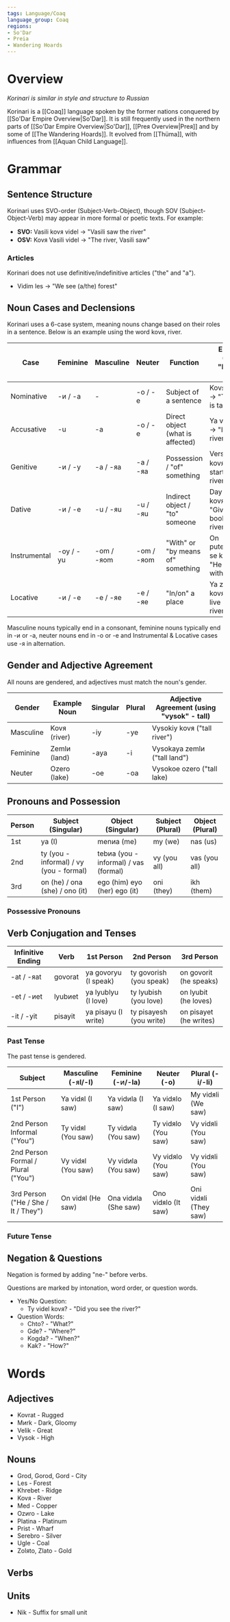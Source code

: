 ```yaml
---
tags: Language/Coaq
language_group: Coaq
regions:
- So'Dar
- Preia
- Wandering Hoards
---
```

# Overview
*Korinari is similar in style and structure to Russian*

Korinari is a [[Coaq]] language spoken by the former nations conquered by [[So'Dar Empire Overview|So'Dar]]. It is still frequently used in the northern parts of [[So'Dar Empire Overview|So'Dar]], [[Preᴙ Overview|Preᴙ]] and by some of [[The Wandering Hoards]]. It evolved from [[Thüma]], with influences from [[Aquan Child Language]].
# Grammar
## Sentence Structure
Korinari uses SVO-order (Subject-Verb-Object), though SOV (Subject-Object-Verb) may appear in more formal or poetic texts. For example:
- **SVO:** Vasili kovᴙ videl -> "Vasili saw the river"
- **OSV:** Kovᴙ Vasili videl -> "The river, Vasili saw"
### Articles
Korinari does not use definitive/indefinitive articles ("the" and "a").
- Vidim les -> "We see (a/the) forest"
## Noun Cases and Declensions
Korinari uses a 6-case system, meaning nouns change based on their roles in a sentence. Below is an example using the word kovᴙ, river.

| Case         | Feminine  | Masculine  | Neuter     | Function                          | Example (using "kovᴙ" - river)                            |
| ------------ | --------- | ---------- | ---------- | --------------------------------- | --------------------------------------------------------- |
| Nominative   | -ᴎ / -a   | -          | -o / -e    | Subject of a sentence             | Kovᴙ vysokiy -> "The river is tall"                       |
| Accusative   | -u        | -a         | -o / -e    | Direct object (what is affected)  | Ya vizhu kovᴙ -> "I see the river"                        |
| Genitive     | -ᴎ / -y   | -a / -ᴙa   | -a / -ᴙa   | Possession / "of" something       | Vershᴎna kovᴙa -> "The start of the river"                |
| Dative       | -ᴎ / -e   | -u / -ᴙu   | -u / -ᴙu   | Indirect object / "to" someone    | Day knigu kovᴙu -> "Give the book to the river"           |
| Instrumental | -oy / -yu | -om / -ᴙom | -om / -ᴙom | "With" or "by means of" something | On puteshestvuet se kovᴙom -> "He travels with the river" |
| Locative     | -ᴎ / -e   | -e / -ᴙe   | -e / -ᴙe   | "In/on" a place                   | Ya zhivu v kovᴙe -> "I live in the river"                 |
Masculine nouns typically end in a consonant, feminine nouns typically end in -ᴎ or -a, neuter nouns end in -o or -e and Instrumental & Locative cases use -ᴙ in alternation.
## Gender and Adjective Agreement
All nouns are gendered, and adjectives must match the noun's gender.

| Gender    | Example Noun | Singular | Plural | Adjective Agreement (using "vysok" - tall) |
| --------- | ------------ | -------- | ------ | ------------------------------------------ |
| Masculine | Kovᴙ (river) | -iy      | -ye    | Vysokiy kovᴙ ("tall river")                |
| Feminine  | Zemlᴎ (land) | -aya     | -i     | Vysokaya zemlᴎ ("tall land")               |
| Neuter    | Ozero (lake) | -oe      | -oa    | Vysokoe ozero ("tall lake)                 |
## Pronouns and Possession
| Person | Subject (Singular)                      | Object (Singular)                     | Subject (Plural) | Object (Plural) |
| ------ | --------------------------------------- | ------------------------------------- | ---------------- | --------------- |
| 1st    | ya (I)                                  | menᴎa (me)                            | my (we)          | nas (us)        |
| 2nd    | ty (you - informal) / vy (you - formal) | tebᴎa (you - informal) / vas (formal) | vy (you all)     | vas (you all)   |
| 3rd    | on (he) / ona (she) / ono (it)          | ego (him) eyo (her) ego (it)          | oni (they)       | ikh (them)      |
### Possessive Pronouns
## Verb Conjugation and Tenses
| Infinitive Ending | Verb    | 1st Person           | 2nd Person              | 3rd Person             |
| ----------------- | ------- | -------------------- | ----------------------- | ---------------------- |
| -at / -ᴙat        | govorat | ya govoryu (I speak) | ty govorish (you speak) | on govorit (he speaks) |
| -et / -ᴎet        | lyubᴎet | ya lyublyu (I love)  | ty lyubish (you love)   | on lyubit (he loves)   |
| -it / -yit        | pisayit | ya pisayu (I write)  | ty pisayesh (you write) | on pisayet (he writes) |
### Past Tense
The past tense is gendered.

| Subject                             | Masculine (-ᴙl/-l) | Feminine (-ᴎ/-la)    | Neuter (-o)         | Plural (-i/-li)       |
| ----------------------------------- | ------------------ | -------------------- | ------------------- | --------------------- |
| 1st Person ("I")                    | Ya vidᴙl (I saw)   | Ya vidᴎla (I saw)    | Ya vidᴙlo (I saw)   | My vidᴙli (We saw)    |
| 2nd Person Informal ("You")         | Ty vidᴙl (You saw) | Ty vidᴎla (You saw)  | Ty vidᴙlo (You saw) | Vy vidᴙli (You saw)   |
| 2nd Person Formal / Plural ("You")  | Vy vidᴙl (You saw) | Vy vidᴎla (You saw)  | Vy vidᴙlo (You saw) | Vy vidᴙli (You saw)   |
| 3rd Person ("He / She / It / They") | On vidᴙl (He saw)  | Ona vidᴎla (She saw) | Ono vidᴙlo (It saw) | Oni vidᴙli (They saw) |
### Future Tense
## Negation & Questions
Negation is formed by adding "ne-" before verbs.

Questions are marked by intonation, word order, or question words.
- Yes/No Question:
	- Ty videl kovᴙ? - "Did you see the river?"
- Question Words:
	- Chto? - "What?"
	- Gde? - "Where?"
	- Kogda? - "When?"
	- Kak? - "How?"
# Words
## Adjectives
- Kovrat - Rugged
- Mᴎrk - Dark, Gloomy
- Velik - Great
- Vysok - High
## Nouns
- Grod, Gorod, Gord - City
- Les - Forest
- Khrebet - Ridge
- Kovᴙ - River
- Med - Copper
- Ozᴎro - Lake
- Platina - Platinum
- Prist - Wharf
- Serebro - Silver
- Ugle - Coal
- Zolᴙto, Zlato - Gold
## Verbs
## Units
- Nik - Suffix for small unit